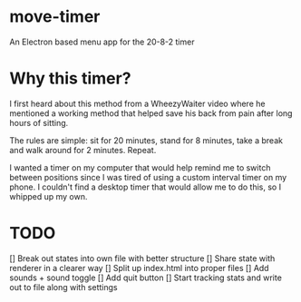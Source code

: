 # move-timer

An Electron based menu app for the 20-8-2 timer

# Why this timer?

I first heard about this method from a WheezyWaiter video where he mentioned a working method that helped save his back from pain after long hours of sitting.

The rules are simple: sit for 20 minutes, stand for 8 minutes, take a break and walk around for 2 minutes. Repeat.

I wanted a timer on my computer that would help remind me to switch between positions since I was tired of using a custom interval timer on my phone. I couldn't find a desktop timer that would allow me to do this, so I whipped up my own.

# TODO

[] Break out states into own file with better structure
[] Share state with renderer in a clearer way
[] Split up index.html into proper files
[] Add sounds + sound toggle
[] Add quit button
[] Start tracking stats and write out to file along with settings
